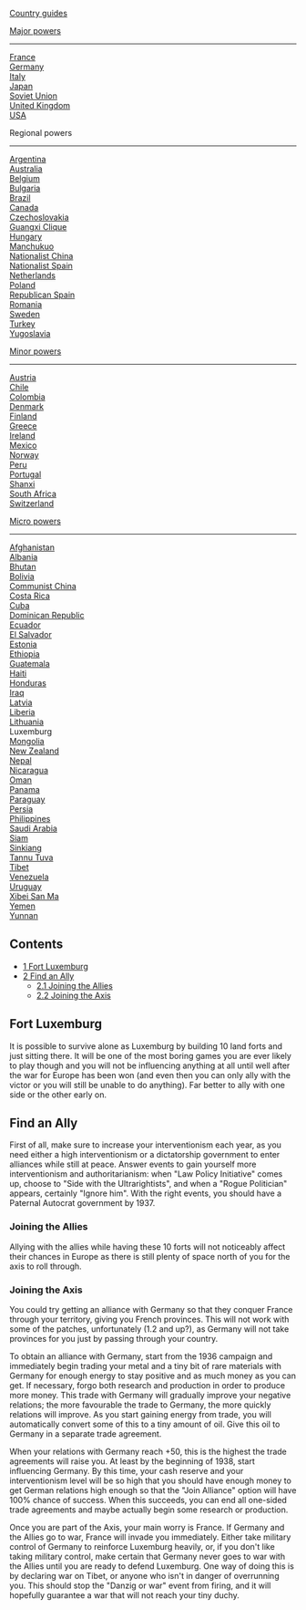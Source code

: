 [Country guides](/wiki/Country_guides "Country guides")

[Major powers](/wiki/Major_power "Major power")

------------------------------------------------------------------------

[France](/wiki/France "France")  
[Germany](/wiki/Germany "Germany")  
[Italy](/wiki/Italy "Italy")  
[Japan](/wiki/Japan "Japan")  
[Soviet Union](/wiki/Soviet_Union "Soviet Union")  
[United Kingdom](/wiki/United_Kingdom "United Kingdom")  
[USA](/wiki/USA "USA")

Regional powers

------------------------------------------------------------------------

[Argentina](/wiki/Argentina "Argentina")  
[Australia](/wiki/Australia "Australia")  
[Belgium](/wiki/Belgium "Belgium")  
[Bulgaria](/wiki/Bulgaria "Bulgaria")  
[Brazil](/wiki/Brazil "Brazil")  
[Canada](/wiki/Canada "Canada")  
[Czechoslovakia](/wiki/Czechoslovakia "Czechoslovakia")  
[Guangxi Clique](/wiki/Guangxi_Clique "Guangxi Clique")  
[Hungary](/wiki/Hungary "Hungary")  
[Manchukuo](/wiki/Manchukuo "Manchukuo")  
[Nationalist China](/wiki/Nationalist_China "Nationalist China")  
[Nationalist Spain](/wiki/Nationalist_Spain "Nationalist Spain")  
[Netherlands](/wiki/Netherlands "Netherlands")  
[Poland](/wiki/Poland "Poland")  
[Republican Spain](/wiki/Republican_Spain "Republican Spain")  
[Romania](/wiki/Romania "Romania")  
[Sweden](/wiki/Sweden "Sweden")  
[Turkey](/wiki/Turkey "Turkey")  
[Yugoslavia](/wiki/Yugoslavia "Yugoslavia")

[Minor powers](/wiki/Minor_power "Minor power")

------------------------------------------------------------------------

[Austria](/wiki/Austria "Austria")  
[Chile](/wiki/index.php?title=Chile&action=edit&redlink=1 "Chile (page does not exist)")  
[Colombia](/wiki/index.php?title=Colombia&action=edit&redlink=1 "Colombia (page does not exist)")  
[Denmark](/wiki/Denmark "Denmark")  
[Finland](/wiki/Finland "Finland")  
[Greece](/wiki/Greece "Greece")  
[Ireland](/wiki/Ireland "Ireland")  
[Mexico](/wiki/Mexico "Mexico")  
[Norway](/wiki/index.php?title=Norway&action=edit&redlink=1 "Norway (page does not exist)")  
[Peru](/wiki/Peru "Peru")  
[Portugal](/wiki/Portugal "Portugal")  
[Shanxi](/wiki/Shanxi "Shanxi")  
[South Africa](/wiki/South_Africa "South Africa")  
[Switzerland](/wiki/Switzerland "Switzerland")

[Micro powers](/wiki/Micro_power "Micro power")

------------------------------------------------------------------------

[Afghanistan](/wiki/Afghanistan "Afghanistan")  
[Albania](/wiki/Albania "Albania")  
[Bhutan](/wiki/Bhutan "Bhutan")  
[Bolivia](/wiki/index.php?title=Bolivia&action=edit&redlink=1 "Bolivia (page does not exist)")  
[Communist China](/wiki/Communist_China "Communist China")  
[Costa
Rica](/wiki/index.php?title=Costa_Rica&action=edit&redlink=1 "Costa Rica (page does not exist)")  
[Cuba](/wiki/Cuba "Cuba")  
[Dominican Republic](/wiki/Dominican_Republic "Dominican Republic")  
[Ecuador](/wiki/index.php?title=Ecuador&action=edit&redlink=1 "Ecuador (page does not exist)")  
[El
Salvador](/wiki/index.php?title=El_Salvador&action=edit&redlink=1 "El Salvador (page does not exist)")  
[Estonia](/wiki/Estonia "Estonia")  
[Ethiopia](/wiki/Ethiopia "Ethiopia")  
[Guatemala](/wiki/Guatemala "Guatemala")  
[Haiti](/wiki/index.php?title=Haiti&action=edit&redlink=1 "Haiti (page does not exist)")  
[Honduras](/wiki/index.php?title=Honduras&action=edit&redlink=1 "Honduras (page does not exist)")  
[Iraq](/wiki/Iraq "Iraq")  
[Latvia](/wiki/Latvia "Latvia")  
[Liberia](/wiki/Liberia "Liberia")  
[Lithuania](/wiki/Lithuania "Lithuania")  
Luxemburg  
[Mongolia](/wiki/Mongolia "Mongolia")  
[New Zealand](/wiki/New_Zealand "New Zealand")  
[Nepal](/wiki/index.php?title=Nepal&action=edit&redlink=1 "Nepal (page does not exist)")  
[Nicaragua](/wiki/index.php?title=Nicaragua&action=edit&redlink=1 "Nicaragua (page does not exist)")  
[Oman](/wiki/index.php?title=Oman&action=edit&redlink=1 "Oman (page does not exist)")  
[Panama](/wiki/index.php?title=Panama&action=edit&redlink=1 "Panama (page does not exist)")  
[Paraguay](/wiki/index.php?title=Paraguay&action=edit&redlink=1 "Paraguay (page does not exist)")  
[Persia](/wiki/Persia "Persia")  
[Philippines](/wiki/index.php?title=Philippines&action=edit&redlink=1 "Philippines (page does not exist)")  
[Saudi
Arabia](/wiki/index.php?title=Saudi_Arabia&action=edit&redlink=1 "Saudi Arabia (page does not exist)")  
[Siam](/wiki/Siam "Siam")  
[Sinkiang](/wiki/index.php?title=Sinkiang&action=edit&redlink=1 "Sinkiang (page does not exist)")  
[Tannu Tuva](/wiki/Tannu_Tuva "Tannu Tuva")  
[Tibet](/wiki/index.php?title=Tibet&action=edit&redlink=1 "Tibet (page does not exist)")  
[Venezuela](/wiki/index.php?title=Venezuela&action=edit&redlink=1 "Venezuela (page does not exist)")  
[Uruguay](/wiki/index.php?title=Uruguay&action=edit&redlink=1 "Uruguay (page does not exist)")  
[Xibei San Ma](/wiki/Xibei_San_Ma "Xibei San Ma")  
[Yemen](/wiki/index.php?title=Yemen&action=edit&redlink=1 "Yemen (page does not exist)")  
[Yunnan](/wiki/Yunnan "Yunnan")

## Contents

-   [ 1 Fort Luxemburg ](#Fort_Luxemburg)
-   [ 2 Find an Ally ](#Find_an_Ally)
    -   [ 2.1 Joining the Allies ](#Joining_the_Allies)
    -   [ 2.2 Joining the Axis ](#Joining_the_Axis)

##  Fort Luxemburg 

It is possible to survive alone as Luxemburg by building 10 land forts
and just sitting there. It will be one of the most boring games you are
ever likely to play though and you will not be influencing anything at
all until well after the war for Europe has been won (and even then you
can only ally with the victor or you will still be unable to do
anything). Far better to ally with one side or the other early on.

##  Find an Ally 

First of all, make sure to increase your interventionism each year, as
you need either a high interventionism or a dictatorship government to
enter alliances while still at peace. Answer events to gain yourself
more interventionism and authoritarianism: when "Law Policy Initiative"
comes up, choose to "Side with the Ultrarightists", and when a "Rogue
Politician" appears, certainly "Ignore him". With the right events, you
should have a Paternal Autocrat government by 1937.

###  Joining the Allies 

Allying with the allies while having these 10 forts will not noticeably
affect their chances in Europe as there is still plenty of space north
of you for the axis to roll through.

###  Joining the Axis 

You could try getting an alliance with Germany so that they conquer
France through your territory, giving you French provinces. This will
not work with some of the patches, unfortunately (1.2 and up?), as
Germany will not take provinces for you just by passing through your
country.

To obtain an alliance with Germany, start from the 1936 campaign and
immediately begin trading your metal and a tiny bit of rare materials
with Germany for enough energy to stay positive and as much money as you
can get. If necessary, forgo both research and production in order to
produce more money. This trade with Germany will gradually improve your
negative relations; the more favourable the trade to Germany, the more
quickly relations will improve. As you start gaining energy from trade,
you will automatically convert some of this to a tiny amount of oil.
Give this oil to Germany in a separate trade agreement.

When your relations with Germany reach +50, this is the highest the
trade agreements will raise you. At least by the beginning of 1938,
start influencing Germany. By this time, your cash reserve and your
interventionism level will be so high that you should have enough money
to get German relations high enough so that the "Join Alliance" option
will have 100% chance of success. When this succeeds, you can end all
one-sided trade agreements and maybe actually begin some research or
production.

Once you are part of the Axis, your main worry is France. If Germany and
the Allies go to war, France will invade you immediately. Either take
military control of Germany to reinforce Luxemburg heavily, or, if you
don't like taking military control, make certain that Germany never goes
to war with the Allies until you are ready to defend Luxemburg. One way
of doing this is by declaring war on Tibet, or anyone who isn't in
danger of overrunning you. This should stop the "Danzig or war" event
from firing, and it will hopefully guarantee a war that will not reach
your tiny duchy.
